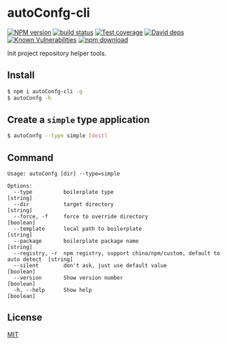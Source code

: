 autoConfg-cli
=======

[![NPM version][npm-image]][npm-url]
[![build status][travis-image]][travis-url]
[![Test coverage][codecov-image]][codecov-url]
[![David deps][david-image]][david-url]
[![Known Vulnerabilities][snyk-image]][snyk-url]
[![npm download][download-image]][download-url]

[npm-image]: https://img.shields.io/npm/v/autoConfg-cli.svg?style=flat-square
[npm-url]: https://npmjs.org/package/autoConfg-cli
[travis-image]: https://img.shields.io/travis/a526672351/autoConfg-cli.svg?style=flat-square
[travis-url]: https://travis-ci.org/a526672351/autoConfg-cli
[codecov-image]: https://codecov.io/gh/a526672351/autoConfg-cli/branch/master/graph/badge.svg
[codecov-url]: https://codecov.io/gh/a526672351/autoConfg-cli
[david-image]: https://img.shields.io/david/a526672351/autoConfg-cli.svg?style=flat-square
[david-url]: https://david-dm.org/a526672351/autoConfg-cli
[snyk-image]: https://snyk.io/test/npm/autoConfg-cli/badge.svg?style=flat-square
[snyk-url]: https://snyk.io/test/npm/autoConfg-cli
[download-image]: https://img.shields.io/npm/dm/autoConfg-cli.svg?style=flat-square
[download-url]: https://npmjs.org/package/autoConfg-cli

Init project repository helper tools.

## Install

```bash
$ npm i autoConfg-cli -g
$ autoConfg -h
```

## Create a `simple` type application

```bash
$ autoConfg --type simple [dest]
```

## Command

```
Usage: autoConfg [dir] --type=simple

Options:
  --type          boilerplate type                                                [string]
  --dir           target directory                                                [string]
  --force, -f     force to override directory                                     [boolean]
  --template      local path to boilerplate                                       [string]
  --package       boilerplate package name                                        [string]
  --registry, -r  npm registry, support china/npm/custom, default to auto detect  [string]
  --silent        don't ask, just use default value                               [boolean]
  --version       Show version number                                             [boolean]
  -h, --help      Show help                                                       [boolean]
```

## License

[MIT](LICENSE)
